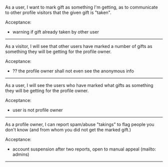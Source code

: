 As a user, I want to mark gift as something I'm getting, as to communicate to
other profile visitors that the given gift is "taken".

Acceptance:
- warning if gift already taken by other user

---

As a visitor, I will see that other users have marked a number of gifts as
something they will be getting for the profile owner.

Acceptance:
- ?? the profile owner shall not even see the anonymous info

---

As a user, I will see the users who have marked what gifts as something they
will be getting for the profile owner.

Acceptance:
- user is not profile owner

---

As a profile owner, I can report spam/abuse "takings" to flag people you don't
know (and from whom you did not get the marked gift.)

Acceptance:
- account suspension after two reports, open to manual appeal (mailto: admins)

---



